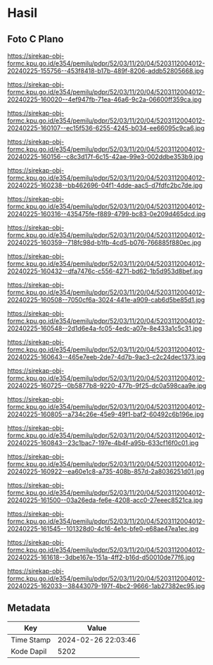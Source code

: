 # Hasil

## Foto C Plano

https://sirekap-obj-formc.kpu.go.id/e354/pemilu/pdpr/52/03/11/20/04/5203112004012-20240225-155756--453f8418-b17b-489f-8206-addb52805668.jpg

https://sirekap-obj-formc.kpu.go.id/e354/pemilu/pdpr/52/03/11/20/04/5203112004012-20240225-160020--4ef947fb-71ea-46a6-9c2a-06600ff359ca.jpg

https://sirekap-obj-formc.kpu.go.id/e354/pemilu/pdpr/52/03/11/20/04/5203112004012-20240225-160107--ec15f536-6255-4245-b034-ee66095c9ca6.jpg

https://sirekap-obj-formc.kpu.go.id/e354/pemilu/pdpr/52/03/11/20/04/5203112004012-20240225-160156--c8c3d17f-6c15-42ae-99e3-002ddbe353b9.jpg

https://sirekap-obj-formc.kpu.go.id/e354/pemilu/pdpr/52/03/11/20/04/5203112004012-20240225-160238--bb462696-04f1-4dde-aac5-d7fdfc2bc7de.jpg

https://sirekap-obj-formc.kpu.go.id/e354/pemilu/pdpr/52/03/11/20/04/5203112004012-20240225-160316--435475fe-f889-4799-bc83-0e209d465dcd.jpg

https://sirekap-obj-formc.kpu.go.id/e354/pemilu/pdpr/52/03/11/20/04/5203112004012-20240225-160359--718fc98d-b1fb-4cd5-b076-766885f880ec.jpg

https://sirekap-obj-formc.kpu.go.id/e354/pemilu/pdpr/52/03/11/20/04/5203112004012-20240225-160432--dfa7476c-c556-4271-bd62-1b5d953d8bef.jpg

https://sirekap-obj-formc.kpu.go.id/e354/pemilu/pdpr/52/03/11/20/04/5203112004012-20240225-160508--7050cf6a-3024-441e-a909-cab6d5be85d1.jpg

https://sirekap-obj-formc.kpu.go.id/e354/pemilu/pdpr/52/03/11/20/04/5203112004012-20240225-160548--2d1d6e4a-fc05-4edc-a07e-8e433a1c5c31.jpg

https://sirekap-obj-formc.kpu.go.id/e354/pemilu/pdpr/52/03/11/20/04/5203112004012-20240225-160643--465e7eeb-2de7-4d7b-9ac3-c2c24dec1373.jpg

https://sirekap-obj-formc.kpu.go.id/e354/pemilu/pdpr/52/03/11/20/04/5203112004012-20240225-160725--0b5877b8-9220-477b-9f25-dc0a598caa9e.jpg

https://sirekap-obj-formc.kpu.go.id/e354/pemilu/pdpr/52/03/11/20/04/5203112004012-20240225-160805--a734c26e-45e9-49f1-baf2-60492c6b196e.jpg

https://sirekap-obj-formc.kpu.go.id/e354/pemilu/pdpr/52/03/11/20/04/5203112004012-20240225-160843--23c1bac7-197e-4b4f-a95b-633cf16f0c01.jpg

https://sirekap-obj-formc.kpu.go.id/e354/pemilu/pdpr/52/03/11/20/04/5203112004012-20240225-160922--ea60e1c8-a735-408b-857d-2a8036251d01.jpg

https://sirekap-obj-formc.kpu.go.id/e354/pemilu/pdpr/52/03/11/20/04/5203112004012-20240225-161500--03a26eda-fe6e-4208-acc0-27eeec8521ca.jpg

https://sirekap-obj-formc.kpu.go.id/e354/pemilu/pdpr/52/03/11/20/04/5203112004012-20240225-161545--101328d0-4c16-4e1c-bfe0-e68ae47ea1ec.jpg

https://sirekap-obj-formc.kpu.go.id/e354/pemilu/pdpr/52/03/11/20/04/5203112004012-20240225-161618--3dbe167e-151a-4ff2-b16d-d50010de77f6.jpg

https://sirekap-obj-formc.kpu.go.id/e354/pemilu/pdpr/52/03/11/20/04/5203112004012-20240225-162033--38443079-197f-4bc2-9666-1ab27382ec95.jpg


## Metadata

| Key        | Value               |
| ---------- | ------------------- |
| Time Stamp | 2024-02-26 22:03:46 |
| Kode Dapil | 5202                |




